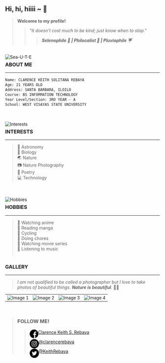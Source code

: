 ## Hi, hi, hiiii ~ :raised_hands:
> **Welcome to my profile!**
>
>> *"It doesn't cost much to be kind; just know when to stop."*
>>> ***Selenophile :crescent_moon: | Philocalist :cherry_blossom: | Pluviophile :umbrella:***
<br>
<img src="https://raw.githubusercontent.com/CKRebaya/cksrebaya/main/assets/images/me.JPG" alt="Sea-U-T-E" width="200px" align="left">

### ABOUT ME
________________________________
    Name: CLARENCE KEITH SOLITANA REBAYA
    Age: 21 YEARS OLD
    Address: SANTA BARBARA, ILOILO
    Course: BS INFORMATION TECHNOLOGY
    Year Level/Section: 3RD YEAR - A
    School: WEST VISAYAS STATE UNIVERSITY
<br>
<br>
<img src="https://raw.githubusercontent.com/CKRebaya/cksrebaya/main/assets/images/port3.jpg" alt="Interests" width="200px" align="left">

### INTERESTS
________________________________
> :stars: Astronomy <br>
> :seedling: Biology <br>
> :earth_asia: Nature <br>
> :camera: Nature Photography <br>
> :pencil: Poetry <br>
> :computer: Technology
<br>
<br>
<img src="https://raw.githubusercontent.com/CKRebaya/cksrebaya/main/assets/images/01e7d7420aa6bb8b084ab16ea4017519.jpg" alt="Hobbies" width="200px" align="left">

### HOBBIES
________________________________
> :sparkling_heart: Watching anime <br>
> :sparkling_heart: Reading manga <br>
> :sparkling_heart: Cycling <br>
> :sparkling_heart: Doing chores <br>
> :sparkling_heart: Watching movie series <br>
> :sparkling_heart: Listening to music <br> <br>

### GALLERY
________________________________
> *I am not qualified to be called a photographer but I love to take photos of beautiful things. **Nature is beautiful***. :sunflower::blue_heart: <br>

| | | | |
|:-------------------------:|:-------------------------:|:-------------------------:|:-------------------------:|
|<img width="200" alt="Image 1" src="https://raw.githubusercontent.com/CKRebaya/cksrebaya/main/assets/images/port1.jpg">|<img width="200" alt="Image 2" src="https://raw.githubusercontent.com/CKRebaya/cksrebaya/main/assets/images/port2.jpg">|<img width="200" alt="Image 3" src="https://raw.githubusercontent.com/CKRebaya/cksrebaya/main/assets/images/port3.jpg">| <img width="200" alt="Image 4" src="https://raw.githubusercontent.com/CKRebaya/cksrebaya/main/assets/images/port6.jpg">|
<br>

> ### **FOLLOW ME!**
>
>> <img src="assets/images/facebook.png" width="28px" align="left"> [Clarence Keith S. Rebaya](https://www.facebook.com/clarencekeith.rebaya.9/) 
>>
>> <img src="assets/images/instagram.png" width="30px" align="left"> [@clarencerebaya](https://www.instagram.com/clarencerebaya/) 
>>
>> <img src="assets/images/twitter.png" width="30px" align="left"> [@KeithRebaya](https://twitter.com/KeithRebaya)
